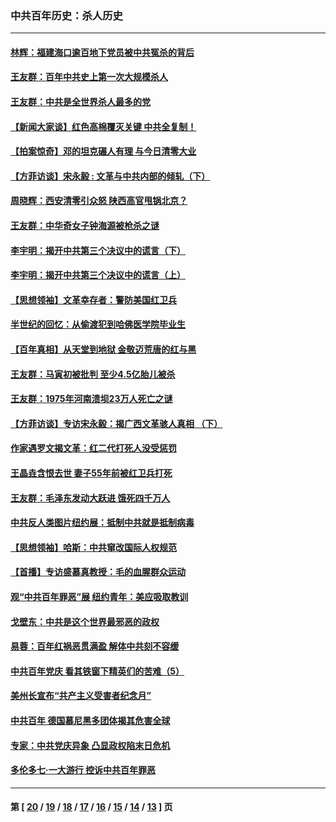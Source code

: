 ### 中共百年历史：杀人历史
---
#### [林辉：福建海口逾百地下党员被中共冤杀的背后](../../pages/nf1176106/n13878946.md?12080430) 
#### [王友群：百年中共史上第一次大规模杀人](../../pages/nf1176106/n13863785.md?12080430) 
#### [王友群：中共是全世界杀人最多的党](../../pages/nf1176106/n13860689.md?12080430) 
#### [【新闻大家谈】红色高棉覆灭关键 中共全复制！](../../pages/nf1176106/n13850222.md?12080430) 
#### [【拍案惊奇】邓的坦克碾人有理 与今日清零大业](../../pages/nf1176106/n13729574.md?12080430) 
#### [【方菲访谈】宋永毅 : 文革与中共内部的倾轧（下）](../../pages/nf1176106/n13486836.md?12080430) 
#### [周晓辉：西安清零引众怒 陕西高官甩锅北京？](../../pages/nf1176106/n13484627.md?12080430) 
#### [王友群：中华奇女子钟海源被枪杀之谜](../../pages/nf1176106/n13430555.md?12080430) 
#### [李宇明：揭开中共第三个决议中的谎言（下）](../../pages/nf1176106/n13389389.md?12080430) 
#### [李宇明：揭开中共第三个决议中的谎言（上）](../../pages/nf1176106/n13388697.md?12080430) 
#### [【思想领袖】文革幸存者：警防美国红卫兵](../../pages/nf1176106/n13339289.md?12080430) 
#### [半世纪的回忆：从偷渡犯到哈佛医学院毕业生](../../pages/nf1176106/n13345328.md?12080430) 
#### [【百年真相】从天堂到地狱 金敬迈荒唐的红与黑](../../pages/nf1176106/n13336995.md?12080430) 
#### [王友群：马寅初被批判 至少4.5亿胎儿被杀](../../pages/nf1176106/n13260313.md?12080430) 
#### [王友群：1975年河南溃坝23万人死亡之谜](../../pages/nf1176106/n13231576.md?12080430) 
#### [【方菲访谈】专访宋永毅：揭广西文革骇人真相 （下）](../../pages/nf1176106/n13209074.md?12080430) 
#### [作家遇罗文揭文革：红二代打死人没受惩罚](../../pages/nf1176106/n13205254.md?12080430) 
#### [王晶垚含恨去世 妻子55年前被红卫兵打死](../../pages/nf1176106/n13203590.md?12080430) 
#### [王友群：毛泽东发动大跃进 饿死四千万人](../../pages/nf1176106/n13177158.md?12080430) 
#### [中共反人类图片纽约展：抵制中共就是抵制病毒](../../pages/nf1176106/n13115371.md?12080430) 
#### [【思想领袖】哈斯：中共窜改国际人权规范](../../pages/nf1176106/n13053647.md?12080430) 
#### [【首播】专访盛慕真教授：毛的血腥群众运动](../../pages/nf1176106/n13091782.md?12080430) 
#### [观“中共百年罪恶”展 纽约青年：美应吸取教训](../../pages/nf1176106/n13085246.md?12080430) 
#### [戈壁东：中共是这个世界最邪恶的政权](../../pages/nf1176106/n13085641.md?12080430) 
#### [易蓉：百年红祸恶贯满盈 解体中共刻不容缓](../../pages/nf1176106/n13084455.md?12080430) 
#### [中共百年党庆 看其铁窗下精英们的苦难（5）](../../pages/nf1176106/n13076766.md?12080430) 
#### [美州长宣布“共产主义受害者纪念月”](../../pages/nf1176106/n13074024.md?12080430) 
#### [中共百年 德国慕尼黑多团体揭其危害全球](../../pages/nf1176106/n13068873.md?12080430) 
#### [专家：中共党庆异象 凸显政权陷末日危机](../../pages/nf1176106/n13067084.md?12080430) 
#### [多伦多七·一大游行 控诉中共百年罪恶](../../pages/nf1176106/n13062043.md?12080430) 

---
#### 第 [ [20](./20.md?12080430) / [19](./19.md?12080430) / [18](./18.md?12080430) / [17](./17.md?12080430) / [16](./16.md?12080430) / [15](./15.md?12080430) / [14](./14.md?12080430) / [13](./13.md?12080430) ] 页

